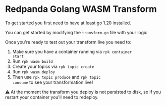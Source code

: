 # Redpanda Golang WASM Transform

To get started you first need to have at least go 1.20 installed.

You can get started by modifying the <code>transform.go</code> file
with your logic.

Once you're ready to test out your transform live you need to:

1. Make sure you have a container running via <code>rpk container start</code>
1. Run <code>rpk wasm build</code>
1. Create your topics via <code>rpk topic create</code>
1. Run <code>rpk wasm deploy</code>
1. Then use <code>rpk topic produce</code> and <code>rpk topic consume</code>
   to see your transformation live!

⚠️ At the moment the transform you deploy is not persisted to disk, so if you
restart your container you'll need to redeploy.
